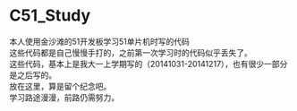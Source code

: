 # C51_Study
本人使用金沙滩的51开发板学习51单片机时写的代码  <br/>
这些代码都是自己慢慢手打的，之前第一次学习时的代码似乎丢失了。  <br/>
这些代码，基本上是我大一上学期写的（20141031-20141217），也有很少一部分是之后写的。   <br/>
放在这里，算是留个纪念吧。  <br/>
学习路途漫漫，前路仍需努力。